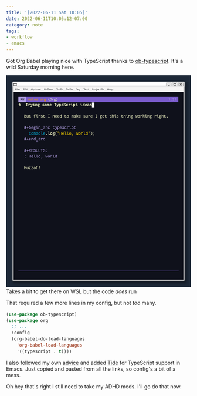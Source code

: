 ```yaml
---
title: '[2022-06-11 Sat 10:05]'
date: 2022-06-11T10:05:12-07:00
category: note
tags:
- workflow
- emacs
---
```


Got Org Babel playing nice with TypeScript thanks to [ob-typescript](https://github.com/lurdan/ob-typescript). It's a wild Saturday morning here.

![attachments/img/2022-06-11-emacs-typescript.png](../../../attachments/img/2022-06-11-emacs-typescript.png)
Takes a bit to get there on WSL but the code *does* run

<!--more-->

That required a few more lines in my config, but not *too* many.

````lisp
(use-package ob-typescript)
(use-package org
  ;; ...
  :config
  (org-babel-do-load-languages
    'org-babel-load-languages
    '((typescript . t))))
````

I also followed my own  [advice](../05/2022-05-12-thu-2302.md) and added [Tide](https://github.com/ananthakumaran/tide) for TypeScript support in Emacs. Just copied and pasted from all the links, so config's a bit of a mess.

Oh hey that's right I still need to take my ADHD meds. I'll go do that now.
